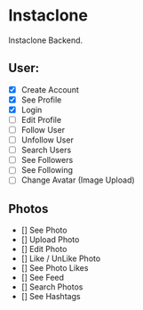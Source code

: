 # Instaclone

Instaclone Backend.

## User:

- [x] Create Account
- [x] See Profile
- [x] Login
- [ ] Edit Profile
- [ ] Follow User
- [ ] Unfollow User
- [ ] Search Users
- [ ] See Followers
- [ ] See Following
- [ ] Change Avatar (Image Upload)

## Photos

- [] See Photo
- [] Upload Photo
- [] Edit Photo
- [] Like / UnLike Photo
- [] See Photo Likes
- [] See Feed
- [] Search Photos
- [] See Hashtags